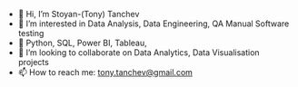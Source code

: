- 👋 Hi, I’m Stoyan-(Tony) Tanchev
- 👀 I’m interested in Data Analysis, Data Engineering, QA Manual Software testing
- 🌱 Python, SQL, Power BI, Tableau, 
- 💞️ I’m looking to collaborate on Data Analytics, Data Visualisation projects
- 📫 How to reach me: tony.tanchev@gmail.com

<!---
tanchevtony/tanchevtony is a ✨ special ✨ repository because its `README.md` (this file) appears on your GitHub profile.
You can click the Preview link to take a look at your changes.
--->
